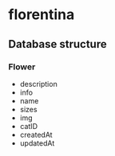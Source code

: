 # florentina

## Database structure

### Flower
* description
* info
* name
* sizes
* img
* catID
* createdAt
* updatedAt
